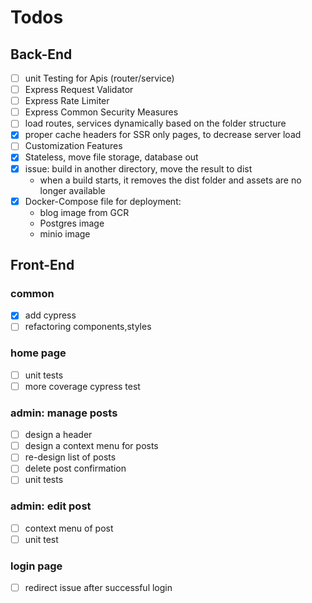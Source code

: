 # Todos

## Back-End
- [ ] unit Testing for Apis (router/service)
- [ ] Express Request Validator
- [ ] Express Rate Limiter
- [ ] Express Common Security Measures
- [ ] load routes, services dynamically based on the folder structure
- [x] proper cache headers for SSR only pages, to decrease server load
- [ ] Customization Features
- [x] Stateless, move file storage, database out
- [x] issue: build in another directory, move the result to dist
  - when a build starts, it removes the dist folder and assets are no longer available
- [x] Docker-Compose file for deployment:
  - blog image from GCR
  - Postgres image
  - minio image



## Front-End
### common
- [x] add cypress
- [ ] refactoring components,styles

### home page
- [ ] unit tests
- [ ] more coverage cypress test

### admin: manage posts
- [ ] design a header
- [ ] design a context menu for posts
- [ ] re-design list of posts
- [ ] delete post confirmation
- [ ] unit tests

### admin: edit post
- [ ] context menu of post
- [ ] unit test

### login page
 - [ ] redirect issue after successful login
